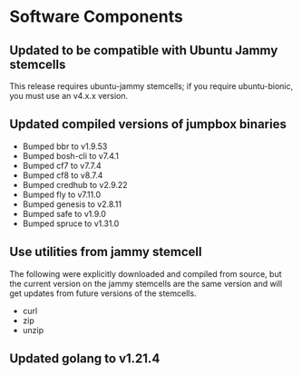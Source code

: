 # Software Components

## Updated to be compatible with Ubuntu Jammy stemcells

This release requires ubuntu-jammy stemcells; if you require ubuntu-bionic,
you must use an v4.x.x version.

## Updated compiled versions of jumpbox binaries

- Bumped bbr to v1.9.53
- Bumped bosh-cli to v7.4.1
- Bumped cf7 to v7.7.4
- Bumped cf8 to v8.7.4
- Bumped credhub to v2.9.22
- Bumped fly to v7.11.0
- Bumped genesis to v2.8.11
- Bumped safe to v1.9.0
- Bumped spruce to v1.31.0

## Use utilities from jammy stemcell

The following were explicitly downloaded and compiled from source, but the
current version on the jammy stemcells are the same version and will get
updates from future versions of the stemcells.

- curl
- zip
- unzip

## Updated golang to v1.21.4
